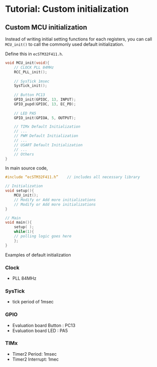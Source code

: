 # Tutorial: Custom initialization



## Custom MCU initialization



Instead of writing initial setting functions for each registers, you can call `MCU_init()` to call the commonly used default initialization.

Define this in `ecSTM32F411.h`.

```cpp
void MCU_init(void){
    // CLOCK PLL 84MHz
    RCC_PLL_init();
    
    // SysTick 1msec
    SysTick_init();    
    
    // Button PC13
    GPIO_init(GPIOC, 13, INPUT);
    GPIO_pupd(GPIOC, 13, EC_PD);    
    
    // LED PA5
    GPIO_init(GPIOA, 5, OUTPUT);    

    // TIMx Default Initialization
    // ...
    // PWM Default Initialization
    // ...        
    // USART Default Initialization
    // ...
    // Others
}
```

In  main source code,&#x20;

```cpp
#include “ecSTM32F411.h”	// includes all necessary library

// Initialization
void setup(){
	MCU_init();
	// Modify or Add more initializations
	// Modify or Add more initializations
}

// Main 
void main(){
	setup( );
	while(1){
	// polling logic goes here
	};
}
```



Examples of default initialization

### Clock

* PLL 84MHz

### SysTick

* tick period of 1msec&#x20;

### GPIO

* Evaluation board Button :  PC13
* Evaluation board LED :  PA5

### TIMx

* Timer2 Period:  1msec&#x20;
* Timer2 Interrupt: 1mec

